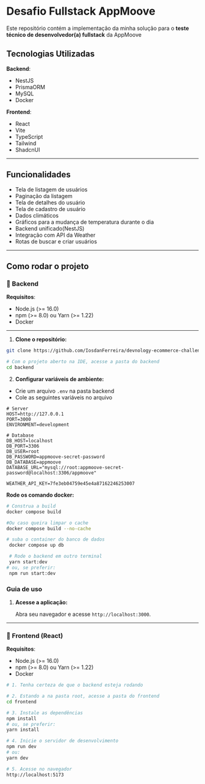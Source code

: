 # Desafio Fullstack AppMoove

Este repositório contém a implementação da minha solução para o **teste técnico de desenvolvedor(a) fullstack** da AppMoove

## Tecnologias Utilizadas

**Backend**:

- NestJS
- PrismaORM
- MySQL
- Docker

**Frontend**:

- React
- Vite
- TypeScript
- Tailwind
- ShadcnUI

---

## Funcionalidades

- Tela de listagem de usuários
- Paginação da listagem
- Tela de detalhes do usuário
- Tela de cadastro de usuário
- Dados climáticos
- Gráficos para a mudança de temperatura durante o dia
- Backend unificado(NestJS)
- Integração com API da Weather
- Rotas de buscar e criar usuários

---

## Como rodar o projeto

### 🔹 Backend

**Requisitos**:

- Node.js (>= 16.0)
- npm (>= 8.0) ou Yarn (>= 1.22)
- Docker

---

1. **Clone o repositório:**

```bash
git clone https://github.com/IosdanFerreira/devnology-ecommerce-challenge.git

# Com o projeto aberto na IDE, acesse a pasta do backend
cd backend
```

2. **Configurar variáveis de ambiente:**

- Crie um arquivo `.env` na pasta backend
- Cole as seguintes variáveis no arquivo

```env
# Server
HOST=http://127.0.0.1
PORT=3000
ENVIRONMENT=development

# Database
DB_HOST=localhost
DB_PORT=3306
DB_USER=root
DB_PASSWORD=appmoove-secret-password
DB_DATABASE=appmoove
DATABASE_URL="mysql://root:appmoove-secret-password@localhost:3306/appmoove"

WEATHER_API_KEY=7fe3eb04759e45e4a87162246253007

```

**Rode os comando docker:**

```bash
# Construa a build
docker compose build

#Ou caso queira limpar o cache
docker compose build --no-cache

# suba o container do banco de dados
 docker compose up db

 # Rode o backend em outro terminal
 yarn start:dev
# ou, se preferir:
 npm run start:dev
```

### Guia de uso

1.  **Acesse a aplicação:**

    Abra seu navegador e acesse `http://localhost:3000`.

---

### 🔹 Frontend (React)

**Requisitos**:

- Node.js (>= 16.0)
- npm (>= 8.0) ou Yarn (>= 1.22)
- Docker

```bash
# 1. Tenha certeza de que o backend esteja rodando

# 2. Estando a na pasta root, acesse a pasta do frontend
cd frontend

# 3. Instale as dependências
npm install
# ou, se preferir:
yarn install

# 4. Inicie o servidor de desenvolvimento
npm run dev
# ou:
yarn dev

# 5. Acesse no navegador
http://localhost:5173
```
